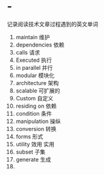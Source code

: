 # -
记录阅读技术文章过程遇到的英文单词  

1. maintain 维护  
2. dependencies  依赖  
3. calls 请求  
4. Executed  执行  
5. in parallel 并行  
6. modular 模块化  
7. architecture 架构  
8. scalable 可扩展的  
9. Custom 自定义  
10. residing on 依赖  
11. condition 条件  
12. manipulation 操纵  
13. conversion 转换  
14. forms 形式  
15. utility 效用 实用  
16. subset 子集  
17. generate 生成  
18. 